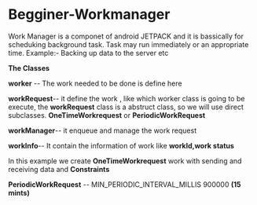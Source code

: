 # Begginer-Workmanager
Work Manager is a componet of android JETPACK and it is bassically for scheduking background task. Task may run immediately or an appropriate time.
Example:-  Backing up data to the server etc

**The Classes**

**worker** --  The work needed to be done is define here

**workRequest**--  it define the work , like which worker class is going to be execute, the **workRequest** class is a abstruct class, so we will use direct subclasses. **OneTimeWorkrequest** or **PeriodicWorkRequest**

**workManager**--  it enqueue and manage the work request

**workInfo**-- It contain the information of work like **workId,work status**


In this example we create **OneTimeWorkrequest** work with sending and receiving data and **Constraints** 


**PeriodicWorkRequest**  -- MIN_PERIODIC_INTERVAL_MILLIS 900000 **(15 mints)**
